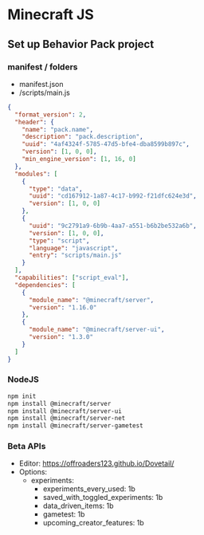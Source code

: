 # Minecraft JS
## Set up Behavior Pack project
### manifest / folders
- manifest.json
- /scripts/main.js
```json
{
  "format_version": 2,
  "header": {
    "name": "pack.name",
    "description": "pack.description",
    "uuid": "4af4324f-5785-47d5-bfe4-dba8599b897c",
    "version": [1, 0, 0],
    "min_engine_version": [1, 16, 0]
  },
  "modules": [
    {
      "type": "data",
      "uuid": "cd167912-1a87-4c17-b992-f21dfc624e3d",
      "version": [1, 0, 0]
    },
    {
      "uuid": "9c2791a9-6b9b-4aa7-a551-b6b2be532a6b",
      "version": [1, 0, 0],
      "type": "script",
      "language": "javascript",
      "entry": "scripts/main.js"
    }
  ],
  "capabilities": ["script_eval"],
  "dependencies": [
    {
      "module_name": "@minecraft/server",
      "version": "1.16.0"
    },
    {
      "module_name": "@minecraft/server-ui",
      "version": "1.3.0"
    }
  ]
}
```
### NodeJS
```bash
npm init
npm install @minecraft/server
npm install @minecraft/server-ui
npm install @minecraft/server-net
npm install @minecraft/server-gametest
```
### Beta APIs
- Editor: https://offroaders123.github.io/Dovetail/
- Options:
  - experiments:
    - experiments_every_used: 1b
    - saved_with_toggled_experiments: 1b
    - data_driven_items: 1b
    - gametest: 1b
    - upcoming_creator_features: 1b

